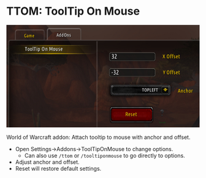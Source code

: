 # TTOM: ToolTip On Mouse

![image](TTOM.png)

World of Warcraft addon: Attach tooltip to mouse with anchor and offset.

- Open Settings->Addons->ToolTipOnMouse to change options.
  - Can also use `/ttom` or `/tooltiponmouse` to go directly to options.
- Adjust anchor and offset.
- Reset will restore default settings.
